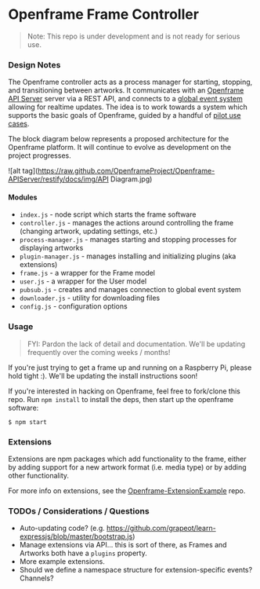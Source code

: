 # Openframe Frame Controller

> Note: This repo is under development and is not ready for serious use.

### Design Notes

The Openframe controller acts as a process manager for starting, stopping, and transitioning between artworks. It communicates with an [Openframe API Server](https://github.com/OpenframeProject/Openframe-APIServer) server via a REST API, and connects to a [global event system](https://github.com/OpenframeProject/Openframe-PubSubServer) allowing for realtime updates. The idea is to work towards a system which supports the basic goals of Openframe, guided by a handful of [pilot use cases](https://github.com/OpenframeProject/Openframe-API/wiki/Pilot-Use-Cases).

The block diagram below represents a proposed architecture for the Openframe platform. It will continue to evolve as development on the project progresses.

![alt tag](https://raw.github.com/OpenframeProject/Openframe-APIServer/restify/docs/img/API Diagram.jpg)

#### Modules

* `index.js` - node script which starts the frame software
* `controller.js` - manages the actions around controlling the frame (changing artwork, updating settings, etc.)
* `process-manager.js` - manages starting and stopping processes for displaying artworks
* `plugin-manager.js` - manages installing and initializing plugins (aka extensions)
* `frame.js` - a wrapper for the Frame model
* `user.js` - a wrapper for the User model
* `pubsub.js` - creates and manages connection to global event system
* `downloader.js` - utility for downloading files
* `config.js` - configuration options


### Usage

> FYI: Pardon the lack of detail and documentation. We'll be updating frequently over the coming weeks / months!

If you're just trying to get a frame up and running on a Raspberry Pi, please hold tight :). We'll be updating the install instructions soon!

If you're interested in hacking on Openframe, feel free to fork/clone this repo. Run `npm install` to install the deps, then start up the openframe software:

```
$ npm start
```

### Extensions

Extensions are npm packages which add functionality to the frame, either by adding support for a new artwork format (i.e. media type) or by adding other functionality.

For more info on extensions, see the [Openframe-ExtensionExample](https://github.com/OpenframeProject/Openframe-ExtensionExample) repo.

### TODOs / Considerations / Questions

* Auto-updating code? (e.g. https://github.com/grapeot/learn-expressjs/blob/master/bootstrap.js)
* Manage extensions via API... this is sort of there, as Frames and Artworks both have a `plugins` property.
* More example extensions.
* Should we define a namespace structure for extension-specific events? Channels?

